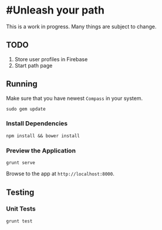 # #Unleash your path

This is a work in progress. Many things are subject to change.

## TODO

1. Store user profiles in Firebase
2. Start path page

## Running

Make sure that you have newest `Compass` in your system.

```
sudo gem update
```

### Install Dependencies

```
npm install && bower install
```

### Preview the Application

```
grunt serve
```

Browse to the app at `http://localhost:8000`.


## Testing

### Unit Tests

```
grunt test
```

